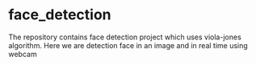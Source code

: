 # face_detection
The repository contains face detection project which uses viola-jones algorithm. Here we are detection face in an image and in real time using webcam
